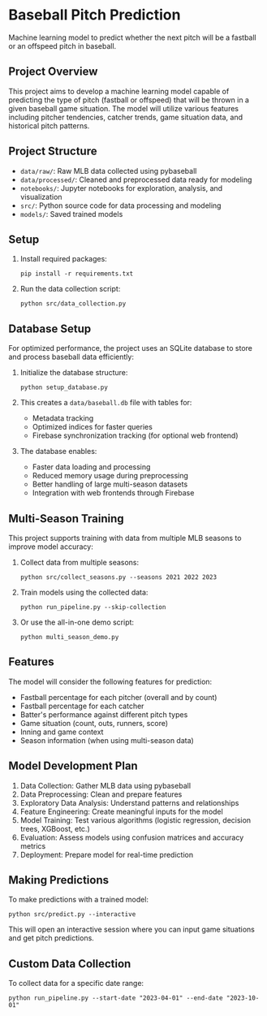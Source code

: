 # Baseball Pitch Prediction

Machine learning model to predict whether the next pitch will be a fastball or an offspeed pitch in baseball.

## Project Overview

This project aims to develop a machine learning model capable of predicting the type of pitch (fastball or offspeed) that will be thrown in a given baseball game situation. The model will utilize various features including pitcher tendencies, catcher trends, game situation data, and historical pitch patterns.

## Project Structure

- `data/raw/`: Raw MLB data collected using pybaseball
- `data/processed/`: Cleaned and preprocessed data ready for modeling
- `notebooks/`: Jupyter notebooks for exploration, analysis, and visualization
- `src/`: Python source code for data processing and modeling
- `models/`: Saved trained models

## Setup

1. Install required packages:
   ```
   pip install -r requirements.txt
   ```

2. Run the data collection script:
   ```
   python src/data_collection.py
   ```

## Database Setup

For optimized performance, the project uses an SQLite database to store and process baseball data efficiently:

1. Initialize the database structure:
   ```
   python setup_database.py
   ```

2. This creates a `data/baseball.db` file with tables for:
   - Metadata tracking
   - Optimized indices for faster queries
   - Firebase synchronization tracking (for optional web frontend)

3. The database enables:
   - Faster data loading and processing
   - Reduced memory usage during preprocessing
   - Better handling of large multi-season datasets
   - Integration with web frontends through Firebase

## Multi-Season Training

This project supports training with data from multiple MLB seasons to improve model accuracy:

1. Collect data from multiple seasons:
   ```
   python src/collect_seasons.py --seasons 2021 2022 2023
   ```

2. Train models using the collected data:
   ```
   python run_pipeline.py --skip-collection
   ```

3. Or use the all-in-one demo script:
   ```
   python multi_season_demo.py
   ```

## Features

The model will consider the following features for prediction:
- Fastball percentage for each pitcher (overall and by count)
- Fastball percentage for each catcher
- Batter's performance against different pitch types
- Game situation (count, outs, runners, score)
- Inning and game context
- Season information (when using multi-season data)

## Model Development Plan

1. Data Collection: Gather MLB data using pybaseball
2. Data Preprocessing: Clean and prepare features
3. Exploratory Data Analysis: Understand patterns and relationships
4. Feature Engineering: Create meaningful inputs for the model
5. Model Training: Test various algorithms (logistic regression, decision trees, XGBoost, etc.)
6. Evaluation: Assess models using confusion matrices and accuracy metrics
7. Deployment: Prepare model for real-time prediction

## Making Predictions

To make predictions with a trained model:

```
python src/predict.py --interactive
```

This will open an interactive session where you can input game situations and get pitch predictions.

## Custom Data Collection

To collect data for a specific date range:

```
python run_pipeline.py --start-date "2023-04-01" --end-date "2023-10-01" 